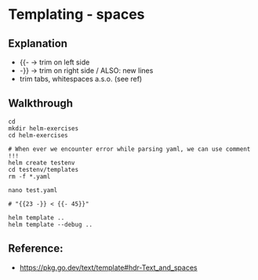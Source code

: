 # Templating - spaces

## Explanation 

  * {{- -> trim on left side
  * -}} -> trim on right side / ALSO: new lines 
  * trim tabs, whitespaces a.s.o. (see ref)

## Walkthrough 

```
cd
mkdir helm-exercises
cd helm-exercises
```

```
# When ever we encounter error while parsing yaml, we can use comment !!!
helm create testenv
cd testenv/templates
rm -f *.yaml
```

```
nano test.yaml
```

```
# "{{23 -}} < {{- 45}}"
```

```
helm template .. 
helm template --debug ..
```

## Reference:

  * https://pkg.go.dev/text/template#hdr-Text_and_spaces
